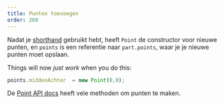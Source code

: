 ```yaml
---
title: Punten toevoegen
order: 260
---
```


Nadat je [shorthand](/concepts/shorthand) gebruikt hebt, heeft `Point` de constructor voor nieuwe punten, en `points` is een referentie naar `part.points`, waar je je nieuwe punten moet opslaan.

Things will now *just work* when you do this:

```js
points.middenAchter  = new Point(0,0);
```

<Tip>

De [Point API docs](/api/point) heeft vele methoden om punten te maken.

</Tip>